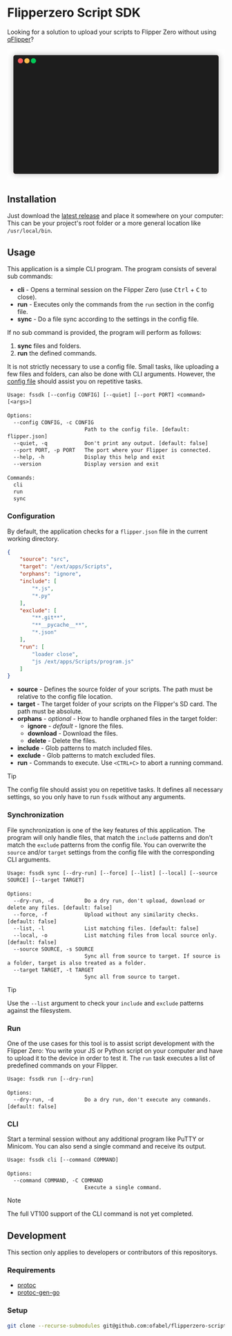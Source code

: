 # Flipperzero Script SDK

Looking for a solution to upload your scripts to Flipper Zero without using [qFlipper](https://flipperzero.one/update)?

![Demo](./docs/demo.gif)

## Installation

Just download the [latest release](https://github.com/ofabel/fssdk/releases/latest) and place it somewhere on your computer:
This can be your project's root folder or a more general location like `/usr/local/bin`.

## Usage

This application is a simple CLI program. The program consists of several sub commands:

* **cli** - Opens a terminal session on the Flipper Zero (use <kbd>Ctrl</kbd> + <kbd>C</kbd> to close).
* **run** - Executes only the commands from the `run` section in the config file.
* **sync** - Do a file sync according to the settings in the config file.

If no sub command is provided, the program will perform as follows:

1. **sync** files and folders.
2. **run** the defined commands.

It is not strictly necessary to use a config file.
Small tasks, like uploading a few files and folders, can also be done with CLI arguments.
However, the [config file](#configuration) should assist you on repetitive tasks.

```plain
Usage: fssdk [--config CONFIG] [--quiet] [--port PORT] <command> [<args>]

Options:
  --config CONFIG, -c CONFIG
                         Path to the config file. [default: flipper.json]
  --quiet, -q            Don't print any output. [default: false]
  --port PORT, -p PORT   The port where your Flipper is connected.
  --help, -h             Display this help and exit
  --version              Display version and exit

Commands:
  cli
  run
  sync
```

### Configuration

By default, the application checks for a `flipper.json` file in the current working directory.

```json
{
    "source": "src",
    "target": "/ext/apps/Scripts",
    "orphans": "ignore",
    "include": [
        "*.js",
        "*.py"
    ],
    "exclude": [
        "**.git**",
        "**__pycache__**",
        "*.json"
    ],
    "run": [
        "loader close",
        "js /ext/apps/Scripts/program.js"
    ]
}
```

* **source** - Defines the source folder of your scripts. The path must be relative to the config file location.
* **target** - The target folder of your scripts on the Flipper's SD card. The path must be absolute.
* **orphans** - _optional_ - How to handle orphaned files in the target folder:
    * **ignore** - _default_ - Ignore the files.
    * **download** - Download the files.
    * **delete** - Delete the files.
* **include** - Glob patterns to match included files.
* **exclude** - Glob patterns to match excluded files.
* **run** - Commands to execute. Use `<CTRL+C>` to abort a running command.

> [!TIP]
> The config file should assist you on repetitive tasks.
> It defines all necessary settings, so you only have to run `fssdk` without any arguments.

### Synchronization

File synchronization is one of the key features of this application.
The program will only handle files, that match the `include` patterns and don't match the `exclude` patterns from the config file.
You can overwrite the `source` and/or `target` settings from the config file with the corresponding CLI arguments.

```plain
Usage: fssdk sync [--dry-run] [--force] [--list] [--local] [--source SOURCE] [--target TARGET]

Options:
  --dry-run, -d          Do a dry run, don't upload, download or delete any files. [default: false]
  --force, -f            Upload without any similarity checks. [default: false]
  --list, -l             List matching files. [default: false]
  --local, -o            List matching files from local source only. [default: false]
  --source SOURCE, -s SOURCE
                         Sync all from source to target. If source is a folder, target is also treated as a folder.
  --target TARGET, -t TARGET
                         Sync all from source to target.
```

> [!TIP]
> Use the `--list` argument to check your `include` and `exclude` patterns against the filesystem.

### Run

One of the use cases for this tool is to assist script development with the Flipper Zero:
You write your JS or Python script on your computer and have to upload it to the device in order to test it.
The `run` task executes a list of predefined commands on your Flipper.

```plain
Usage: fssdk run [--dry-run]

Options:
  --dry-run, -d          Do a dry run, don't execute any commands. [default: false]
```

### CLI

Start a terminal session without any additional program like PuTTY or Minicom.
You can also send a single command and receive its output.

```plain
Usage: fssdk cli [--command COMMAND]

Options:
  --command COMMAND, -C COMMAND
                         Execute a single command.
```
> [!NOTE]
> The full VT100 support of the CLI command is not yet completed.

## Development

This section only applies to developers or contributors of this repositorys.

### Requirements

* [protoc](https://github.com/protocolbuffers/protobuf/releases)
* [protoc-gen-go](https://protobuf.dev/reference/go/go-generated/)

### Setup

```bash
git clone --recurse-submodules git@github.com:ofabel/flipperzero-script-sdk.git
```
